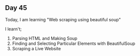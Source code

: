 ## Day 45

Today, I am learning "Web scraping using beautiful soup"

I learn't;

1. Parsing HTML and Making Soup
2. Finding and Selecting Particular Elements with BeautifulSoup
3. Scraping a Live Website
